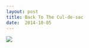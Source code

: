 ```yaml
---
layout: post
title: Back To The Cul-de-sac 
date:  2014-10-05
---
```


![](https://cdn.mediacru.sh/y5TO1wu1-TWl.jpg)